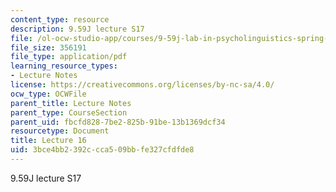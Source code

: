 ```yaml
---
content_type: resource
description: 9.59J lecture S17
file: /ol-ocw-studio-app/courses/9-59j-lab-in-psycholinguistics-spring-2017/3bce4bb2392ccca509bbfe327cfdfde8_MIT9_59jS17_lec16.pdf
file_size: 356191
file_type: application/pdf
learning_resource_types:
- Lecture Notes
license: https://creativecommons.org/licenses/by-nc-sa/4.0/
ocw_type: OCWFile
parent_title: Lecture Notes
parent_type: CourseSection
parent_uid: fbcfd828-7be2-825b-91be-13b1369dcf34
resourcetype: Document
title: Lecture 16
uid: 3bce4bb2-392c-cca5-09bb-fe327cfdfde8
---
```

9.59J lecture S17